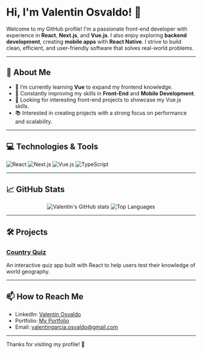 # Hi, I'm Valentin Osvaldo! 👋

Welcome to my GitHub profile! I'm a passionate front-end developer with experience in **React**, **Next.js**, and **Vue.js**. I also enjoy exploring **backend development**, creating **mobile apps** with **React Native**. I strive to build clean, efficient, and user-friendly software that solves real-world problems.

---

## 🚀 About Me

- 🌱 I’m currently learning **Vue** to expand my frontend knowledge.
- 🧠 Constantly improving my skills in **Front-End** and **Mobile Development**.
- 💼 Looking for interesting front-end projects to showcase my Vue.js skills.
- 📚 Interested in creating projects with a strong focus on performance and scalability.

---

## 💻 Technologies & Tools

![React](https://img.shields.io/badge/React-20232A?style=for-the-badge&logo=react&logoColor=61DAFB)
![Next.js](https://img.shields.io/badge/Next.js-000000?style=for-the-badge&logo=nextdotjs&logoColor=white)
![Vue.js](https://img.shields.io/badge/Vue.js-35495E?style=for-the-badge&logo=vuedotjs&logoColor=4FC08D)
![TypeScript](https://img.shields.io/badge/TypeScript-007ACC?style=for-the-badge&logo=typescript&logoColor=white)

---

## 📈 GitHub Stats

<p align="center">
  <img src="https://github-readme-stats.vercel.app/api?username=ValentinOsvaldo&show_icons=true&theme=radical" alt="Valentin's GitHub stats" />
  <img src="https://github-readme-stats.vercel.app/api/top-langs/?username=ValentinOsvaldo&layout=compact&theme=radical" alt="Top Languages" />
</p>

---

## 🛠️ Projects

### [Country Quiz](https://github.com/ValentinOsvaldo/Country-Quiz)
An interactive quiz app built with React to help users test their knowledge of world geography.

---

## 📫 How to Reach Me

- LinkedIn: [Valentin Osvaldo](https://www.linkedin.com/in/valentinosvaldo)
- Portfolio: [My Portfolio](https://valentin-osvaldo.vercel.app/en)
- Email: [valentingarcia.osvaldo@gmail.com](mailto:valentingarcia.osvaldo@gmail.com)


---

Thanks for visiting my profile! 🚀
